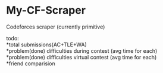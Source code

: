 # My-CF-Scraper
Codeforces scraper (currently primitive)   
 
todo:    
*total submissions(AC+TLE+WA)   
*problem(done) difficulties during contest (avg time for each)  
*problem(done) difficulties virtual contest (avg time for each)   
*friend comparision  
